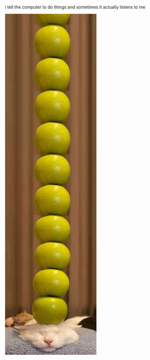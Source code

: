 i tell the computer to do things and sometimes it actually listens to me
<!--START_SECTION:update_image-->
<img src=https://raw.githubusercontent.com/sneakykestrel/sneakykestrel/main/.github/images/appleguy-tower.png height="" width="300" align=left alt=kitty />
<!--END_SECTION:update_image-->

